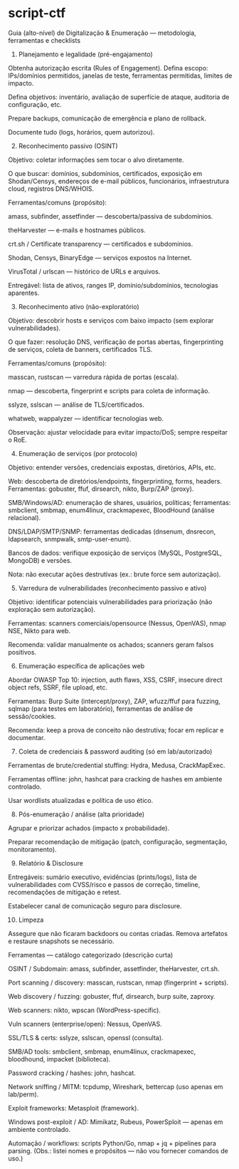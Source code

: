 # script-ctf

Guia (alto-nível) de Digitalização & Enumeração — metodologia, ferramentas e checklists
1) Planejamento e legalidade (pré-engajamento)

Obtenha autorização escrita (Rules of Engagement). Defina escopo: IPs/domínios permitidos, janelas de teste, ferramentas permitidas, limites de impacto.

Defina objetivos: inventário, avaliação de superfície de ataque, auditoria de configuração, etc.

Prepare backups, comunicação de emergência e plano de rollback.

Documente tudo (logs, horários, quem autorizou).

2) Reconhecimento passivo (OSINT)

Objetivo: coletar informações sem tocar o alvo diretamente.

O que buscar: domínios, subdomínios, certificados, exposição em Shodan/Censys, endereços de e-mail públicos, funcionários, infraestrutura cloud, registros DNS/WHOIS.

Ferramentas/comuns (propósito):

amass, subfinder, assetfinder — descoberta/passiva de subdomínios.

theHarvester — e-mails e hostnames públicos.

crt.sh / Certificate transparency — certificados e subdomínios.

Shodan, Censys, BinaryEdge — serviços expostos na Internet.

VirusTotal / urlscan — histórico de URLs e arquivos.

Entregável: lista de ativos, ranges IP, domínio/subdomínios, tecnologias aparentes.

3) Reconhecimento ativo (não-exploratório)

Objetivo: descobrir hosts e serviços com baixo impacto (sem explorar vulnerabilidades).

O que fazer: resolução DNS, verificação de portas abertas, fingerprinting de serviços, coleta de banners, certificados TLS.

Ferramentas/comuns (propósito):

masscan, rustscan — varredura rápida de portas (escala).

nmap — descoberta, fingerprint e scripts para coleta de informação.

sslyze, sslscan — análise de TLS/certificados.

whatweb, wappalyzer — identificar tecnologias web.

Observação: ajustar velocidade para evitar impacto/DoS; sempre respeitar o RoE.

4) Enumeração de serviços (por protocolo)

Objetivo: entender versões, credenciais expostas, diretórios, APIs, etc.

Web: descoberta de diretórios/endpoints, fingerprinting, forms, headers. Ferramentas: gobuster, ffuf, dirsearch, nikto, Burp/ZAP (proxy).

SMB/Windows/AD: enumeração de shares, usuários, políticas; ferramentas: smbclient, smbmap, enum4linux, crackmapexec, BloodHound (análise relacional).

DNS/LDAP/SMTP/SNMP: ferramentas dedicadas (dnsenum, dnsrecon, ldapsearch, snmpwalk, smtp-user-enum).

Bancos de dados: verifique exposição de serviços (MySQL, PostgreSQL, MongoDB) e versões.

Nota: não executar ações destrutivas (ex.: brute force sem autorização).

5) Varredura de vulnerabilidades (reconhecimento passivo e ativo)

Objetivo: identificar potenciais vulnerabilidades para priorização (não exploração sem autorização).

Ferramentas: scanners comerciais/opensource (Nessus, OpenVAS), nmap NSE, Nikto para web.

Recomenda: validar manualmente os achados; scanners geram falsos positivos.

6) Enumeração específica de aplicações web

Abordar OWASP Top 10: injection, auth flaws, XSS, CSRF, insecure direct object refs, SSRF, file upload, etc.

Ferramentas: Burp Suite (intercept/proxy), ZAP, wfuzz/ffuf para fuzzing, sqlmap (para testes em laboratório), ferramentas de análise de sessão/cookies.

Recomenda: keep a prova de conceito não destrutiva; focar em replicar e documentar.

7) Coleta de credenciais & password auditing (só em lab/autorizado)

Ferramentas de brute/credential stuffing: Hydra, Medusa, CrackMapExec.

Ferramentas offline: john, hashcat para cracking de hashes em ambiente controlado.

Usar wordlists atualizadas e política de uso ético.

8) Pós-enumeração / análise (alta prioridade)

Agrupar e priorizar achados (impacto x probabilidade).

Preparar recomendação de mitigação (patch, configuração, segmentação, monitoramento).

9) Relatório & Disclosure

Entregáveis: sumário executivo, evidências (prints/logs), lista de vulnerabilidades com CVSS/risco e passos de correção, timeline, recomendações de mitigação e retest.

Estabelecer canal de comunicação seguro para disclosure.

10) Limpeza

Assegure que não ficaram backdoors ou contas criadas. Remova artefatos e restaure snapshots se necessário.

Ferramentas — catálogo categorizado (descrição curta)

OSINT / Subdomain: amass, subfinder, assetfinder, theHarvester, crt.sh.

Port scanning / discovery: masscan, rustscan, nmap (fingerprint + scripts).

Web discovery / fuzzing: gobuster, ffuf, dirsearch, burp suite, zaproxy.

Web scanners: nikto, wpscan (WordPress-specific).

Vuln scanners (enterprise/open): Nessus, OpenVAS.

SSL/TLS & certs: sslyze, sslscan, openssl (consulta).

SMB/AD tools: smbclient, smbmap, enum4linux, crackmapexec, bloodhound, impacket (biblioteca).

Password cracking / hashes: john, hashcat.

Network sniffing / MITM: tcpdump, Wireshark, bettercap (uso apenas em lab/perm).

Exploit frameworks: Metasploit (framework).

Windows post-exploit / AD: Mimikatz, Rubeus, PowerSploit — apenas em ambiente controlado.

Automação / workflows: scripts Python/Go, nmap + jq + pipelines para parsing.
(Obs.: listei nomes e propósitos — não vou fornecer comandos de uso.)
